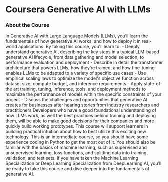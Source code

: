 # Coursera Generative AI with LLMs

### About the Course

In Generative AI with Large Language Models (LLMs), you’ll learn the fundamentals of how generative AI works, and how to deploy it in real-world applications. By taking this course, you'll learn to: - Deeply understand generative AI, describing the key steps in a typical LLM-based generative AI lifecycle, from data gathering and model selection, to performance evaluation and deployment - Describe in detail the transformer architecture that powers LLMs, how they’re trained, and how fine-tuning enables LLMs to be adapted to a variety of specific use cases - Use empirical scaling laws to optimize the model's objective function across dataset size, compute budget, and inference requirements - Apply state-of-the art training, tuning, inference, tools, and deployment methods to maximize the performance of models within the specific constraints of your project - Discuss the challenges and opportunities that generative AI creates for businesses after hearing stories from industry researchers and practitioners Developers who have a good foundational understanding of how LLMs work, as well the best practices behind training and deploying them, will be able to make good decisions for their companies and more quickly build working prototypes. This course will support learners in building practical intuition about how to best utilize this exciting new technology. This is an intermediate course, so you should have some experience coding in Python to get the most out of it. You should also be familiar with the basics of machine learning, such as supervised and unsupervised learning, loss functions, and splitting data into training, validation, and test sets. If you have taken the Machine Learning Specialization or Deep Learning Specialization from DeepLearning.AI, you’ll be ready to take this course and dive deeper into the fundamentals of generative AI.
